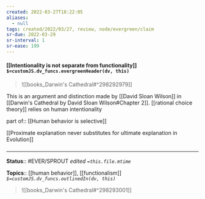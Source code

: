 ```yaml
---
created: 2022-03-27T18:22:05 
aliases:
  - null
tags: created/2022/03/27, review, node/evergreen/claim
sr-due: 2022-03-29
sr-interval: 1
sr-ease: 199
---
```


#### [[Intentionality is not separate from functionality]] `$=customJS.dv_funcs.evergreenHeader(dv, this)`


> ![[books_Darwin's Cathedral#^298292979]]

This is an argument and distinction made by [[David Sloan Wilson]] in [[Darwin's Cathedral by David Sloan Wilson#Chapter 2]]. 
[[rational choice theory]] relies on human intentionality 

part of:: [[Human behavior is selective]]

[[Proximate explanation never substitutes for ultimate explanation in Evolution]]


### <hr class="footnote"/>

**Status**:: #EVER/SPROUT
*edited `=this.file.mtime`*

**Topics**:: [[human behavior]], [[functionalism]]
*`$=customJS.dv_funcs.outlinedIn(dv, this)`*


> ![[books_Darwin's Cathedral#^298293001]]